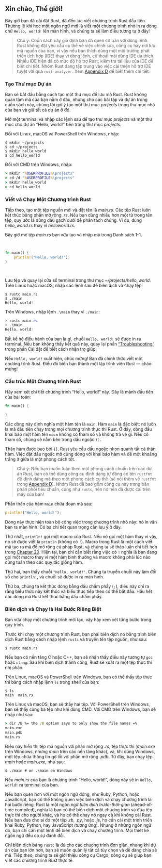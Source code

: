 ## Xin chào, Thế giới!

Bây giờ bạn đã cài đặt Rust, đã đến lúc viết chương trình Rust đầu tiên. Thường lệ khi học một ngôn ngữ mới là viết một chương trình nhỏ in ra dòng chữ `Hello, world!` lên màn hình, và chúng ta sẽ làm điều tương tự ở đây!

> Chú ý: Cuốn sách này giả định bạn đã quen cơ bản với dòng lệnh. Rust không đặt yêu cầu cụ thể về việc chỉnh sửa, công cụ hay nơi lưu mã nguồn của bạn, vì vậy nếu bạn thích dùng một môi trường phát triển tích hợp (IDE) thay vì dòng lệnh, cứ thoải mái dùng IDE ưa thích. Nhiều IDE hiện đã có mức độ hỗ trợ Rust; kiểm tra tài liệu của IDE để biết chi tiết. Nhóm Rust đang tập trung vào việc cải thiện hỗ trợ IDE tuyệt vời qua `rust-analyzer`. Xem [Appendix D][devtools]<!-- ignore --> để biết thêm chi tiết.

### Tạo Thư mục Dự án

Bạn sẽ bắt đầu bằng cách tạo một thư mục để lưu mã Rust. Rust không quan tâm mã của bạn nằm ở đâu, nhưng cho các bài tập và dự án trong cuốn sách này, chúng tôi gợi ý tạo một thư mục _projects_ trong thư mục nhà của bạn và giữ tất cả dự án ở đó.

Mở một terminal và nhập các lệnh sau để tạo thư mục _projects_ và một thư mục cho dự án “Hello, world!” bên trong thư mục _projects_.

Đối với Linux, macOS và PowerShell trên Windows, nhập:

```console
$ mkdir ~/projects
$ cd ~/projects
$ mkdir hello_world
$ cd hello_world
```

Đối với CMD trên Windows, nhập:

```cmd
> mkdir "%USERPROFILE%\projects"
> cd /d "%USERPROFILE%\projects"
> mkdir hello_world
> cd hello_world
```

### Viết và Chạy Một Chương trình Rust

Tiếp theo, tạo một tệp nguồn mới và đặt tên là _main.rs_. Các tệp Rust luôn kết thúc bằng phần mở rộng _.rs_. Nếu bạn dùng nhiều hơn một từ trong tên tệp, quy ước là dùng dấu gạch dưới để phân tách chúng. Ví dụ, dùng _hello_world.rs_ thay vì _helloworld.rs_.

Bây giờ mở tệp _main.rs_ bạn vừa tạo và nhập mã trong Danh sách 1-1.

<Listing number="1-1" file-name="main.rs" caption="Một chương trình in `Hello, world!`">

```rust
fn main() {
    println!("Hello, world!");
}
```

</Listing>

Lưu tệp và quay lại cửa sổ terminal trong thư mục _~/projects/hello_world_. Trên Linux hoặc macOS, nhập các lệnh sau để biên dịch và chạy tệp:

```console
$ rustc main.rs
$ ./main
Hello, world!
```

Trên Windows, nhập lệnh `.\main` thay vì `./main`:

```powershell
> rustc main.rs
> .\main
Hello, world!
```

Bất kể hệ điều hành của bạn là gì, chuỗi `Hello, world!` sẽ được in ra terminal. Nếu bạn không thấy kết quả này, quay lại phần [“Troubleshooting”][troubleshooting]<!-- ignore --> trong phần Cài đặt để biết cách nhận trợ giúp.

Nếu `Hello, world!` xuất hiện, chúc mừng! Bạn đã chính thức viết một chương trình Rust. Điều đó biến bạn thành một lập trình viên Rust — chào mừng!

### Cấu trúc Một Chương trình Rust

Hãy xem xét chi tiết chương trình “Hello, world!” này. Đây là mảnh đầu tiên của bài toán:

```rust
fn main() {

}
```

Các dòng này định nghĩa một hàm tên là `main`. Hàm `main` là đặc biệt: nó luôn là mã đầu tiên chạy trong mọi chương trình thực thi Rust. Ở đây, dòng đầu khai báo một hàm tên `main` không có tham số và không trả về gì. Nếu có tham số, chúng sẽ nằm bên trong dấu ngoặc `()`.

Thân hàm được bao bởi `{}`. Rust yêu cầu dấu ngoặc nhọn quanh tất cả thân hàm. Việc đặt dấu ngoặc mở cùng dòng với khai báo hàm và để một khoảng trắng ở giữa là một phong cách tốt.

> Chú ý: Nếu bạn muốn tuân theo một phong cách chuẩn trên các dự án Rust, bạn có thể dùng công cụ định dạng tự động có tên `rustfmt` để định dạng mã theo một phong cách cụ thể (sẽ nói thêm về `rustfmt` trong [Appendix D][devtools]<!-- ignore -->). Nhóm Rust đã bao gồm công cụ này trong bản phân phối tiêu chuẩn, cũng như `rustc`, nên nó nên đã được cài trên máy của bạn!

Phần thân của hàm `main` chứa đoạn mã sau:

```rust
println!("Hello, world!");
```

Dòng này thực hiện toàn bộ công việc trong chương trình nhỏ này: nó in văn bản ra màn hình. Có ba chi tiết quan trọng cần lưu ý ở đây.

Thứ nhất, `println!` gọi một macro của Rust. Nếu nó gọi một hàm thay vì vậy, nó sẽ được viết là `println` (không có `!`). Macro trong Rust là một cách viết mã tạo ra mã để mở rộng cú pháp Rust, và chúng ta sẽ thảo luận chi tiết hơn trong [Chapter 20][ch20-macros]<!-- ignore -->. Hiện tại, bạn chỉ cần biết rằng việc có `!` nghĩa là bạn đang gọi một macro thay vì một hàm bình thường và macro không phải lúc nào cũng tuân theo các quy tắc giống hàm.

Thứ hai, bạn thấy chuỗi `"Hello, world!"`. Chúng ta truyền chuỗi này làm đối số cho `println!`, và chuỗi sẽ được in ra màn hình.

Thứ ba, chúng ta kết thúc dòng bằng dấu chấm phẩy (`;`), điều này chỉ ra rằng biểu thức này kết thúc và biểu thức tiếp theo có thể bắt đầu. Hầu hết các dòng mã Rust kết thúc bằng dấu chấm phẩy.

### Biên dịch và Chạy là Hai Bước Riêng Biệt

Bạn vừa chạy một chương trình mới tạo, vậy hãy xem xét từng bước trong quy trình.

Trước khi chạy một chương trình Rust, bạn phải biên dịch nó bằng trình biên dịch Rust bằng cách nhập lệnh `rustc` và truyền tên tệp nguồn, như sau:

```console
$ rustc main.rs
```

Nếu bạn có nền tảng C hoặc C++, bạn sẽ nhận thấy điều này tương tự `gcc` hoặc `clang`. Sau khi biên dịch thành công, Rust sẽ xuất ra một tệp thực thi nhị phân.

Trên Linux, macOS và PowerShell trên Windows, bạn có thể thấy tệp thực thi bằng cách nhập lệnh `ls` trong shell của bạn:

```console
$ ls
main  main.rs
```

Trên Linux và macOS, bạn sẽ thấy hai tệp. Với PowerShell trên Windows, bạn sẽ thấy cùng ba tệp như khi dùng CMD. Với CMD trên Windows, bạn sẽ nhập như sau:

```cmd
> dir /B %= the /B option says to only show the file names =%
main.exe
main.pdb
main.rs
```

Điều này hiển thị tệp mã nguồn với phần mở rộng _.rs_, tệp thực thi (_main.exe_ trên Windows, nhưng _main_ trên các nền tảng khác), và, khi dùng Windows, một tệp chứa thông tin gỡ lỗi với phần mở rộng _.pdb_. Từ đây, bạn chạy tệp _main_ hoặc _main.exe_, như sau:

```console
$ ./main # or .\main on Windows
```

Nếu _main.rs_ của bạn là chương trình “Hello, world!”, dòng này sẽ in `Hello, world!` ra terminal của bạn.

Nếu bạn quen hơn với một ngôn ngữ động, như Ruby, Python, hoặc JavaScript, bạn có thể không quen việc biên dịch và chạy chương trình là hai bước riêng. Rust là một ngôn ngữ _biên dịch trước-thời-gian_ (ahead-of-time compiled), nghĩa là bạn có thể biên dịch một chương trình và đưa tệp thực thi cho người khác, và họ có thể chạy nó ngay cả khi không cài Rust. Nếu bạn đưa cho ai đó một tệp _.rb_, _.py_, hoặc _.js_, họ cần cài một trình triển khai Ruby, Python, hay JavaScript (tương ứng). Nhưng ở những ngôn ngữ đó, bạn chỉ cần một lệnh để biên dịch và chạy chương trình. Mọi thiết kế ngôn ngữ đều có sự đánh đổi.

Chỉ biên dịch bằng `rustc` là đủ cho các chương trình đơn giản, nhưng khi dự án của bạn lớn hơn, bạn sẽ muốn quản lý tất cả tùy chọn và dễ dàng chia sẻ mã. Tiếp theo, chúng ta sẽ giới thiệu công cụ Cargo, công cụ sẽ giúp bạn viết các chương trình Rust thực tế.

[troubleshooting]: ch01-01-installation.html#troubleshooting
[devtools]: appendix-04-useful-development-tools.html
[ch20-macros]: ch20-05-macros.html
